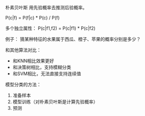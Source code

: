 朴素贝叶斯 用先验概率去推测后验概率。

P(c|f) = P(f|c) * P(c) / P(f)

多个独立属性：
P(c|f1,f2) = P(c|f1) * P(c|f2)

例子：
猜某种特征的水果属于西瓜、橙子、苹果的概率分别是多少？

和其他算法对比：
- 和KNN相比效果更好
- 和决策树相比，支持模糊分类
- 和SVM相比，无法直接支持连续值

模型分类的方法：
1. 准备样本
2. 模型训练（对朴素贝叶斯是计算先验概率）
3. 预测
